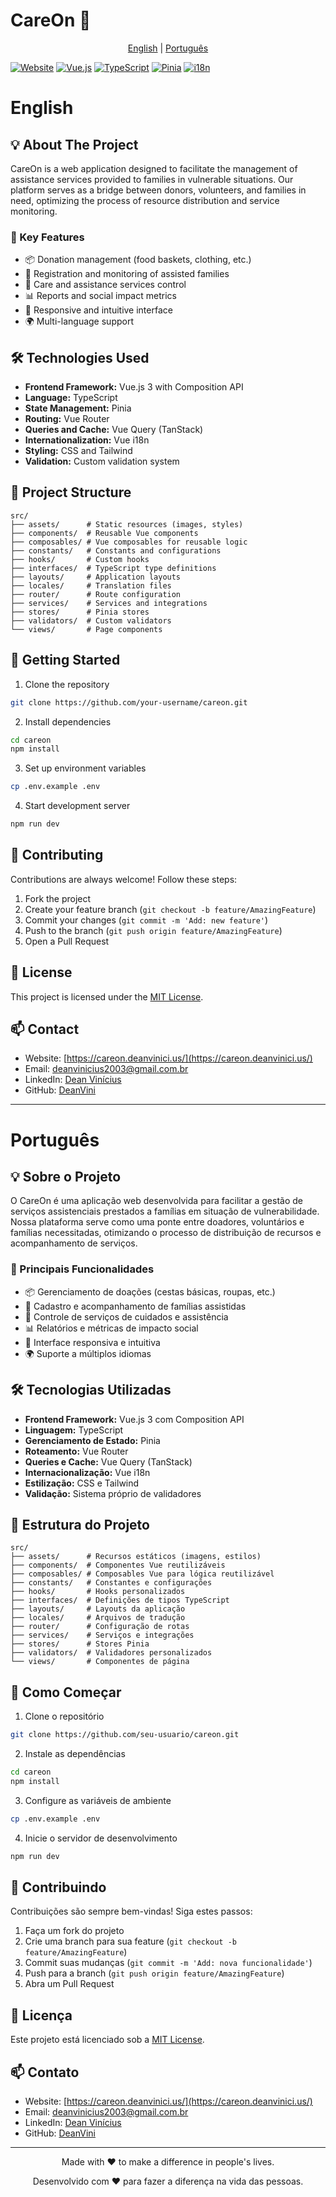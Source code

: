 # CareOn 🤝

<div align="center">

[English](#english) | [Português](#português)

</div>

[![Website](https://img.shields.io/website?url=https%3A%2F%2Fcareon.deanvinici.us)](https://careon.deanvinici.us/)
[![Vue.js](https://img.shields.io/badge/Vue.js-3.x-4FC08D?logo=vue.js)](https://vuejs.org/)
[![TypeScript](https://img.shields.io/badge/TypeScript-5.x-3178C6?logo=typescript)](https://www.typescriptlang.org/)
[![Pinia](https://img.shields.io/badge/Pinia-State%20Management-yellow?logo=vue.js)](https://pinia.vuejs.org/)
[![i18n](https://img.shields.io/badge/i18n-Multilingual-green)](https://vue-i18n.intlify.dev/)

# English

## 💡 About The Project

CareOn is a web application designed to facilitate the management of assistance services provided to families in vulnerable situations. Our platform serves as a bridge between donors, volunteers, and families in need, optimizing the process of resource distribution and service monitoring.

### 🎯 Key Features

- 📦 Donation management (food baskets, clothing, etc.)
- 👥 Registration and monitoring of assisted families
- 🤝 Care and assistance services control
- 📊 Reports and social impact metrics
- 📱 Responsive and intuitive interface
- 🌍 Multi-language support

## 🛠️ Technologies Used

- **Frontend Framework:** Vue.js 3 with Composition API
- **Language:** TypeScript
- **State Management:** Pinia
- **Routing:** Vue Router
- **Queries and Cache:** Vue Query (TanStack)
- **Internationalization:** Vue i18n
- **Styling:** CSS and Tailwind
- **Validation:** Custom validation system

## 📁 Project Structure

```
src/
├── assets/      # Static resources (images, styles)
├── components/  # Reusable Vue components
├── composables/ # Vue composables for reusable logic
├── constants/   # Constants and configurations
├── hooks/       # Custom hooks
├── interfaces/  # TypeScript type definitions
├── layouts/     # Application layouts
├── locales/     # Translation files
├── router/      # Route configuration
├── services/    # Services and integrations
├── stores/      # Pinia stores
├── validators/  # Custom validators
└── views/       # Page components
```

## 🚀 Getting Started

1. Clone the repository
```bash
git clone https://github.com/your-username/careon.git
```

2. Install dependencies
```bash
cd careon
npm install
```

3. Set up environment variables
```bash
cp .env.example .env
```

4. Start development server
```bash
npm run dev
```

## 🤝 Contributing

Contributions are always welcome! Follow these steps:

1. Fork the project
2. Create your feature branch (`git checkout -b feature/AmazingFeature`)
3. Commit your changes (`git commit -m 'Add: new feature'`)
4. Push to the branch (`git push origin feature/AmazingFeature`)
5. Open a Pull Request

## 📝 License

This project is licensed under the [MIT License](LICENSE).

## 📫 Contact

- Website: [https://careon.deanvinici.us/](https://careon.deanvinici.us/)
- Email: [deanvinicius2003@gmail.com.br](mailto:deanvinicius2003@gmail.com)
- LinkedIn: [Dean Vinícius](https://www.linkedin.com/in/dean-vin%C3%ADcius-26b274258/)
- GitHub: [DeanVini](https://github.com/DeanVini)

---

# Português

## 💡 Sobre o Projeto

O CareOn é uma aplicação web desenvolvida para facilitar a gestão de serviços assistenciais prestados a famílias em situação de vulnerabilidade. Nossa plataforma serve como uma ponte entre doadores, voluntários e famílias necessitadas, otimizando o processo de distribuição de recursos e acompanhamento de serviços.

### 🎯 Principais Funcionalidades

- 📦 Gerenciamento de doações (cestas básicas, roupas, etc.)
- 👥 Cadastro e acompanhamento de famílias assistidas
- 🤝 Controle de serviços de cuidados e assistência
- 📊 Relatórios e métricas de impacto social
- 📱 Interface responsiva e intuitiva
- 🌍 Suporte a múltiplos idiomas

## 🛠️ Tecnologias Utilizadas

- **Frontend Framework:** Vue.js 3 com Composition API
- **Linguagem:** TypeScript
- **Gerenciamento de Estado:** Pinia
- **Roteamento:** Vue Router
- **Queries e Cache:** Vue Query (TanStack)
- **Internacionalização:** Vue i18n
- **Estilização:** CSS e Tailwind
- **Validação:** Sistema próprio de validadores

## 📁 Estrutura do Projeto

```
src/
├── assets/      # Recursos estáticos (imagens, estilos)
├── components/  # Componentes Vue reutilizáveis
├── composables/ # Composables Vue para lógica reutilizável
├── constants/   # Constantes e configurações
├── hooks/       # Hooks personalizados
├── interfaces/  # Definições de tipos TypeScript
├── layouts/     # Layouts da aplicação
├── locales/     # Arquivos de tradução
├── router/      # Configuração de rotas
├── services/    # Serviços e integrações
├── stores/      # Stores Pinia
├── validators/  # Validadores personalizados
└── views/       # Componentes de página
```

## 🚀 Como Começar

1. Clone o repositório
```bash
git clone https://github.com/seu-usuario/careon.git
```

2. Instale as dependências
```bash
cd careon
npm install
```

3. Configure as variáveis de ambiente
```bash
cp .env.example .env
```

4. Inicie o servidor de desenvolvimento
```bash
npm run dev
```

## 🤝 Contribuindo

Contribuições são sempre bem-vindas! Siga estes passos:

1. Faça um fork do projeto
2. Crie uma branch para sua feature (`git checkout -b feature/AmazingFeature`)
3. Commit suas mudanças (`git commit -m 'Add: nova funcionalidade'`)
4. Push para a branch (`git push origin feature/AmazingFeature`)
5. Abra um Pull Request

## 📝 Licença

Este projeto está licenciado sob a [MIT License](LICENSE).

## 📫 Contato

- Website: [https://careon.deanvinici.us/](https://careon.deanvinici.us/)
- Email: [deanvinicius2003@gmail.com.br](mailto:deanvinicius2003@gmail.com)
- LinkedIn: [Dean Vinícius](https://www.linkedin.com/in/dean-vin%C3%ADcius-26b274258/)
- GitHub: [DeanVini](https://github.com/DeanVini)

---

<div align="center">

Made with ❤️ to make a difference in people's lives.

Desenvolvido com ❤️ para fazer a diferença na vida das pessoas.

</div>
